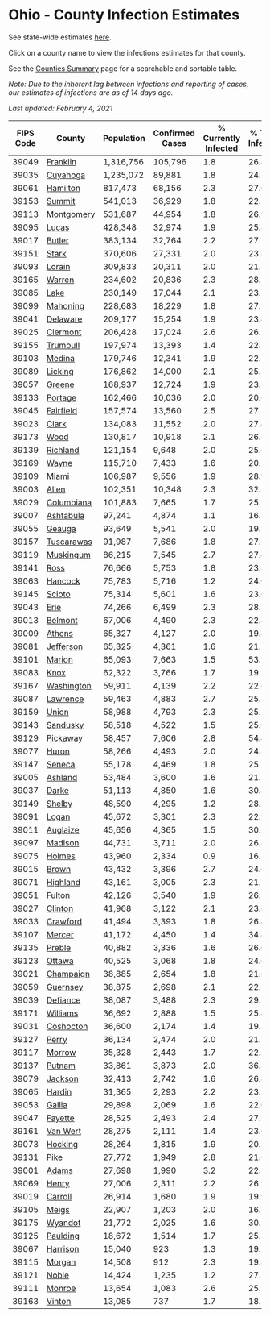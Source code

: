 # Ohio - County Infection Estimates

See state-wide estimates [here](/infections/us-oh).

Click on a county name to view the infections estimates for that county.

See the [Counties Summary](/infections/summary-counties) page for a searchable and sortable table.

*Note: Due to the inherent lag between infections and reporting of cases, our estimates of infections are as of 14 days ago.*

*Last updated: February 4, 2021*

|   FIPS Code |                   County |   Population |   Confirmed Cases |   % Currently Infected |   % Total Infected |
|-------------|--------------------------|--------------|-------------------|------------------------|--------------------|
|       39049 |     [Franklin](franklin) |    1,316,756 |           105,796 |                    1.8 |               26.4 |
|       39035 |     [Cuyahoga](cuyahoga) |    1,235,072 |            89,881 |                    1.8 |               24.1 |
|       39061 |     [Hamilton](hamilton) |      817,473 |            68,156 |                    2.3 |               27.0 |
|       39153 |         [Summit](summit) |      541,013 |            36,929 |                    1.8 |               22.1 |
|       39113 | [Montgomery](montgomery) |      531,687 |            44,954 |                    1.8 |               26.9 |
|       39095 |           [Lucas](lucas) |      428,348 |            32,974 |                    1.9 |               25.8 |
|       39017 |         [Butler](butler) |      383,134 |            32,764 |                    2.2 |               27.1 |
|       39151 |           [Stark](stark) |      370,606 |            27,331 |                    2.0 |               23.8 |
|       39093 |         [Lorain](lorain) |      309,833 |            20,311 |                    2.0 |               21.5 |
|       39165 |         [Warren](warren) |      234,602 |            20,836 |                    2.3 |               28.2 |
|       39085 |             [Lake](lake) |      230,149 |            17,044 |                    2.1 |               23.7 |
|       39099 |     [Mahoning](mahoning) |      228,683 |            18,229 |                    1.8 |               27.1 |
|       39041 |     [Delaware](delaware) |      209,177 |            15,254 |                    1.9 |               23.4 |
|       39025 |     [Clermont](clermont) |      206,428 |            17,024 |                    2.6 |               26.1 |
|       39155 |     [Trumbull](trumbull) |      197,974 |            13,393 |                    1.4 |               22.3 |
|       39103 |         [Medina](medina) |      179,746 |            12,341 |                    1.9 |               22.1 |
|       39089 |       [Licking](licking) |      176,862 |            14,000 |                    2.1 |               25.3 |
|       39057 |         [Greene](greene) |      168,937 |            12,724 |                    1.9 |               23.7 |
|       39133 |       [Portage](portage) |      162,466 |            10,036 |                    2.0 |               20.0 |
|       39045 |   [Fairfield](fairfield) |      157,574 |            13,560 |                    2.5 |               27.5 |
|       39023 |           [Clark](clark) |      134,083 |            11,552 |                    2.0 |               27.4 |
|       39173 |             [Wood](wood) |      130,817 |            10,918 |                    2.1 |               26.8 |
|       39139 |     [Richland](richland) |      121,154 |             9,648 |                    2.0 |               25.6 |
|       39169 |           [Wayne](wayne) |      115,710 |             7,433 |                    1.6 |               20.7 |
|       39109 |           [Miami](miami) |      106,987 |             9,556 |                    1.9 |               28.9 |
|       39003 |           [Allen](allen) |      102,351 |            10,348 |                    2.3 |               32.3 |
|       39029 | [Columbiana](columbiana) |      101,883 |             7,665 |                    1.7 |               25.5 |
|       39007 |   [Ashtabula](ashtabula) |       97,241 |             4,874 |                    1.1 |               16.3 |
|       39055 |         [Geauga](geauga) |       93,649 |             5,541 |                    2.0 |               19.3 |
|       39157 | [Tuscarawas](tuscarawas) |       91,987 |             7,686 |                    1.8 |               27.2 |
|       39119 |   [Muskingum](muskingum) |       86,215 |             7,545 |                    2.7 |               27.4 |
|       39141 |             [Ross](ross) |       76,666 |             5,753 |                    1.8 |               23.8 |
|       39063 |       [Hancock](hancock) |       75,783 |             5,716 |                    1.2 |               24.0 |
|       39145 |         [Scioto](scioto) |       75,314 |             5,601 |                    1.6 |               23.6 |
|       39043 |             [Erie](erie) |       74,266 |             6,499 |                    2.3 |               28.1 |
|       39013 |       [Belmont](belmont) |       67,006 |             4,490 |                    2.3 |               22.4 |
|       39009 |         [Athens](athens) |       65,327 |             4,127 |                    2.0 |               19.4 |
|       39081 |   [Jefferson](jefferson) |       65,325 |             4,361 |                    1.6 |               21.7 |
|       39101 |         [Marion](marion) |       65,093 |             7,663 |                    1.5 |               53.7 |
|       39083 |             [Knox](knox) |       62,322 |             3,766 |                    1.7 |               19.1 |
|       39167 | [Washington](washington) |       59,911 |             4,139 |                    2.2 |               22.6 |
|       39087 |     [Lawrence](lawrence) |       59,463 |             4,883 |                    2.7 |               25.7 |
|       39159 |           [Union](union) |       58,988 |             4,793 |                    2.3 |               25.7 |
|       39143 |     [Sandusky](sandusky) |       58,518 |             4,522 |                    1.5 |               25.0 |
|       39129 |     [Pickaway](pickaway) |       58,457 |             7,606 |                    2.8 |               54.4 |
|       39077 |           [Huron](huron) |       58,266 |             4,493 |                    2.0 |               24.8 |
|       39147 |         [Seneca](seneca) |       55,178 |             4,469 |                    1.8 |               25.7 |
|       39005 |       [Ashland](ashland) |       53,484 |             3,600 |                    1.6 |               21.5 |
|       39037 |           [Darke](darke) |       51,113 |             4,850 |                    1.6 |               30.8 |
|       39149 |         [Shelby](shelby) |       48,590 |             4,295 |                    1.2 |               28.1 |
|       39091 |           [Logan](logan) |       45,672 |             3,301 |                    2.3 |               22.9 |
|       39011 |     [Auglaize](auglaize) |       45,656 |             4,365 |                    1.5 |               30.2 |
|       39097 |       [Madison](madison) |       44,731 |             3,711 |                    2.0 |               26.8 |
|       39075 |         [Holmes](holmes) |       43,960 |             2,334 |                    0.9 |               16.7 |
|       39015 |           [Brown](brown) |       43,432 |             3,396 |                    2.7 |               24.6 |
|       39071 |     [Highland](highland) |       43,161 |             3,005 |                    2.3 |               21.7 |
|       39051 |         [Fulton](fulton) |       42,126 |             3,540 |                    1.9 |               26.7 |
|       39027 |       [Clinton](clinton) |       41,968 |             3,122 |                    2.1 |               23.6 |
|       39033 |     [Crawford](crawford) |       41,494 |             3,393 |                    1.8 |               26.4 |
|       39107 |         [Mercer](mercer) |       41,172 |             4,450 |                    1.4 |               34.4 |
|       39135 |         [Preble](preble) |       40,882 |             3,336 |                    1.6 |               26.0 |
|       39123 |         [Ottawa](ottawa) |       40,525 |             3,068 |                    1.8 |               24.6 |
|       39021 |   [Champaign](champaign) |       38,885 |             2,654 |                    1.8 |               21.6 |
|       39059 |     [Guernsey](guernsey) |       38,875 |             2,698 |                    2.1 |               22.1 |
|       39039 |     [Defiance](defiance) |       38,087 |             3,488 |                    2.3 |               29.1 |
|       39171 |     [Williams](williams) |       36,692 |             2,888 |                    1.5 |               25.4 |
|       39031 |   [Coshocton](coshocton) |       36,600 |             2,174 |                    1.4 |               19.1 |
|       39127 |           [Perry](perry) |       36,134 |             2,474 |                    2.0 |               21.7 |
|       39117 |         [Morrow](morrow) |       35,328 |             2,443 |                    1.7 |               22.5 |
|       39137 |         [Putnam](putnam) |       33,861 |             3,873 |                    2.0 |               36.3 |
|       39079 |       [Jackson](jackson) |       32,413 |             2,742 |                    1.6 |               26.8 |
|       39065 |         [Hardin](hardin) |       31,365 |             2,293 |                    2.2 |               23.3 |
|       39053 |         [Gallia](gallia) |       29,898 |             2,069 |                    1.6 |               22.0 |
|       39047 |       [Fayette](fayette) |       28,525 |             2,493 |                    2.4 |               27.7 |
|       39161 |     [Van Wert](van-wert) |       28,275 |             2,111 |                    1.4 |               23.6 |
|       39073 |       [Hocking](hocking) |       28,264 |             1,815 |                    1.9 |               20.7 |
|       39131 |             [Pike](pike) |       27,772 |             1,949 |                    2.8 |               21.6 |
|       39001 |           [Adams](adams) |       27,698 |             1,990 |                    3.2 |               22.2 |
|       39069 |           [Henry](henry) |       27,006 |             2,311 |                    2.2 |               26.9 |
|       39019 |       [Carroll](carroll) |       26,914 |             1,680 |                    1.9 |               19.9 |
|       39105 |           [Meigs](meigs) |       22,907 |             1,203 |                    2.0 |               16.3 |
|       39175 |       [Wyandot](wyandot) |       21,772 |             2,025 |                    1.6 |               30.2 |
|       39125 |     [Paulding](paulding) |       18,672 |             1,514 |                    1.7 |               25.7 |
|       39067 |     [Harrison](harrison) |       15,040 |               923 |                    1.3 |               19.7 |
|       39115 |         [Morgan](morgan) |       14,508 |               912 |                    2.3 |               19.8 |
|       39121 |           [Noble](noble) |       14,424 |             1,235 |                    1.2 |               27.1 |
|       39111 |         [Monroe](monroe) |       13,654 |             1,083 |                    2.6 |               25.7 |
|       39163 |         [Vinton](vinton) |       13,085 |               737 |                    1.7 |               18.1 |
